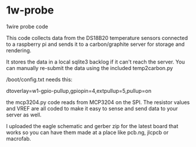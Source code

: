 # 1w-probe
1wire probe code

This code collects data from the DS18B20 temperature sensors connected to
a raspberry pi and sends it to a carbon/graphite server for storage and
rendering.

It stores the data in a local sqlite3 backlog if it can't reach the server.
You can manually re-submit the data using the included temp2carbon.py

/boot/config.txt needs this:

dtoverlay=w1-gpio-pullup,gpiopin=4,extpullup=5,pullup=on

the mcp3204.py code reads from MCP3204 on the SPI.  The resistor values and VREF are all coded to make it easy to sense and send data to your server as well.

I uploaded the eagle schematic and gerber zip for the latest board that works so you can have them made at a place like pcb.ng, jlcpcb or macrofab.
